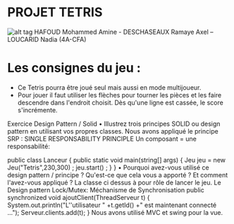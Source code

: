 PROJET TETRIS 
=============
![alt tag](http://imageshack.com/a/img924/7203/qJFuV6.png)
HAFOUD Mohammed Amine - DESCHASEAUX Ramaye Axel – LOUCARID Nadia (4A-CFA)

Les consignes du jeu : 
=======================
- Ce Tetris pourra être joué seul mais aussi en mode multijoueur.
- Pour jouer il faut utiliser les flèches pour tourner les pièces et les faire descendre dans l'endroit choisit. Dès qu'une ligne est cassée, le score s'incrémente.

Exercice Design Pattern / Solid
•	Illustrez trois principes SOLID ou design pattern en utilisant vos propres classes.
Nous avons appliqué le principe SRP : SINGLE RESPONSABILITY PRINCIPLE 
Un composant = une responsabilité: 

public class Lanceur {
public static void main(string[] args) {
Jeu jeu = new Jeu("Tetris",230,300) ;
jeu.start() ;
}
}
•	Pourquoi avez-vous utilisé ce design pattern / principe ? Qu'est-ce que cela vous a apporté ? Et comment l'avez-vous appliqué ?
La classe ci dessus à pour rôle de lancer le jeu. Le Design pattern Lock/Mutex: Méchanisme de Synchronisation public synchronized void ajoutClient(ThreadServeur t) { System.out.println("L''utilisateur " +t.getId() +" est maintenant connecté ..."); Serveur.clients.add(t); }
Nous avons utilisé MVC et swing pour la vue. 



